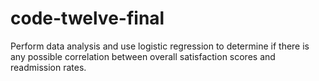 # code-twelve-final
Perform data analysis and use logistic regression to determine if there is any possible correlation between overall satisfaction scores and readmission rates.
